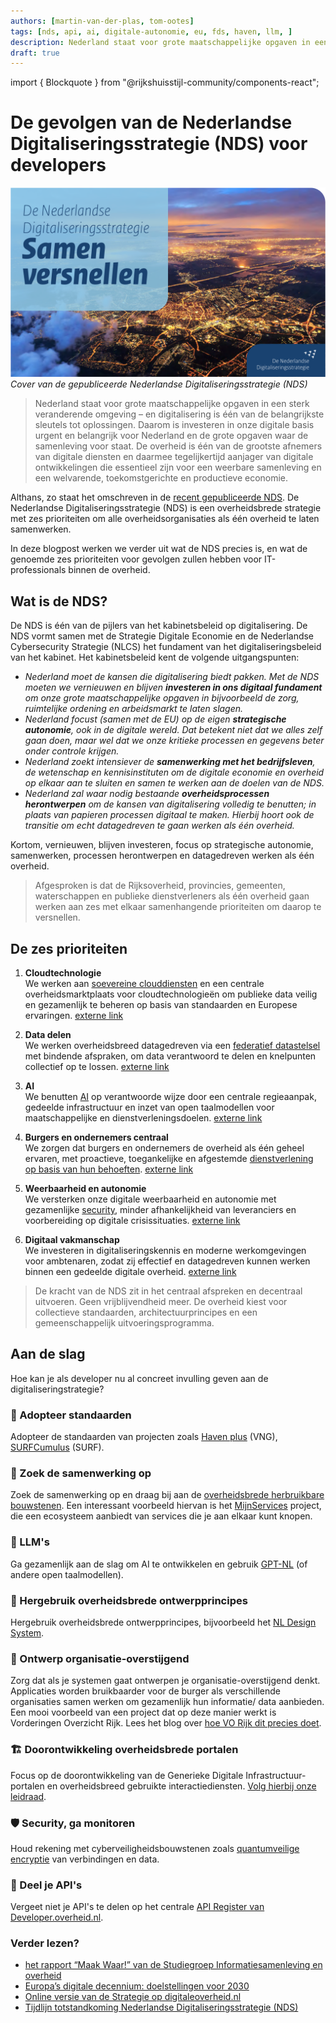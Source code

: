```yaml
---
authors: [martin-van-der-plas, tom-ootes]
tags: [nds, api, ai, digitale-autonomie, eu, fds, haven, llm, ]
description: Nederland staat voor grote maatschappelijke opgaven in een sterk veranderende omgeving – en digitalisering is één van de belangrijkste sleutels tot oplossingen. Daarom is investeren in onze digitale basis urgent en belangrijk voor Nederland en de grote opgaven waar de samenleving voor staat. De overheid is één van de grootste afnemers van digitale diensten en daarmee tegelijkertijd aanjager van digitale ontwikkelingen die essentieel zijn voor een weerbare samenleving en een welvarende, toekomstgerichte en productieve economie.
draft: true
---
```

import { Blockquote } from "@rijkshuisstijl-community/components-react";

# De gevolgen van de Nederlandse Digitaliseringsstrategie (NDS) voor developers

![Nederlandse Digitaliseringsstrategie](./img/nederlandse-digitaliseringsstrategie.png)
*Cover van de gepubliceerde Nederlandse Digitaliseringsstrategie (NDS)*

> Nederland staat voor grote maatschappelijke opgaven in een sterk veranderende omgeving – en digitalisering is één van de belangrijkste sleutels tot oplossingen. Daarom is investeren in onze digitale basis urgent en belangrijk voor Nederland en de grote opgaven waar de samenleving voor staat. De overheid is één van de grootste afnemers van digitale diensten en daarmee tegelijkertijd aanjager van digitale ontwikkelingen die essentieel zijn voor een weerbare samenleving en een welvarende, toekomstgerichte en productieve economie.

Althans, zo staat het omschreven in de [recent gepubliceerde NDS](https://open.overheid.nl/documenten/51bf0136-69cc-4d37-90c9-64d7ed3d9a5c/file). De Nederlandse Digitaliseringsstrategie (NDS) is een overheidsbrede strategie met zes prioriteiten om alle overheidsorganisaties als één overheid te laten samenwerken.

In deze blogpost werken we verder uit wat de NDS precies is, en wat de genoemde zes prioriteiten voor gevolgen zullen hebben voor IT-professionals binnen de overheid.

<!-- truncate -->

## Wat is de NDS?

De NDS is één van de pijlers van het kabinetsbeleid op digitalisering. De NDS vormt samen met de Strategie Digitale Economie en de Nederlandse Cybersecurity Strategie (NLCS) het fundament van het digitaliseringsbeleid van het kabinet. Het kabinetsbeleid kent de volgende uitgangspunten:

- *Nederland moet de kansen die digitalisering biedt pakken. Met de NDS moeten we vernieuwen en blijven **investeren in ons digitaal fundament** om onze grote maatschappelijke opgaven in bijvoorbeeld de zorg, ruimtelijke ordening en arbeidsmarkt te laten slagen.*
- *Nederland focust (samen met de EU) op de eigen **strategische autonomie**, ook in de digitale wereld. Dat betekent niet dat we alles zelf gaan doen, maar wel dat we onze kritieke processen en gegevens beter onder controle krijgen.*
- *Nederland zoekt intensiever de **samenwerking met het bedrijfsleven**, de wetenschap en kennisinstituten om de digitale economie en overheid op elkaar aan te sluiten en samen te werken aan de doelen van de NDS.*
- *Nederland zal waar nodig bestaande **overheidsprocessen herontwerpen** om de kansen van digitalisering volledig te benutten; in plaats van papieren processen digitaal te maken. Hierbij hoort ook de transitie om echt datagedreven te gaan werken als één overheid.*

Kortom, vernieuwen, blijven investeren, focus op strategische autonomie, samenwerken, processen herontwerpen en datagedreven werken als één overheid.

<Blockquote
  variation="pink-background"
  attribution="— Uit NDS"
>
Afgesproken is dat de Rijksoverheid, provincies, gemeenten, waterschappen en publieke dienstverleners als één overheid gaan werken aan zes met elkaar samenhangende prioriteiten om daarop te versnellen.
</Blockquote>

## De zes prioriteiten

1. **Cloudtechnologie**  
We werken aan [soevereine clouddiensten](https://developer.overheid.nl/blog/tags/digitale-autonomie) en een centrale overheidsmarktplaats voor cloudtechnologieën om publieke data veilig en gezamenlijk te beheren op basis van standaarden en Europese ervaringen. [externe link](https://www.digitaleoverheid.nl/nederlandse-digitaliseringsstrategie-nds/6-prioriteiten-voor-een-overheid/prioriteit-1-cloud/)

2. **Data delen**  
We werken overheidsbreed datagedreven via een [federatief datastelsel](https://developer.overheid.nl/communities/federatief-datastelsel) met bindende afspraken, om data verantwoord te delen en knelpunten collectief op te lossen. [externe link](https://www.digitaleoverheid.nl/nederlandse-digitaliseringsstrategie-nds/6-prioriteiten-voor-een-overheid/prioriteit-2-data/)

3. **AI**  
We benutten [AI](https://developer.overheid.nl/blog/tags/ai) op verantwoorde wijze door een centrale regieaanpak, gedeelde infrastructuur en inzet van open taalmodellen voor maatschappelijke en dienstverleningsdoelen. [externe link](https://www.digitaleoverheid.nl/nederlandse-digitaliseringsstrategie-nds/6-prioriteiten-voor-een-overheid/prioriteit-3-artificiele-intelligentie/)

4. **Burgers en ondernemers centraal**  
We zorgen dat burgers en ondernemers de overheid als één geheel ervaren, met proactieve, toegankelijke en afgestemde [dienstverlening op basis van hun behoeften](https://developer.overheid.nl/kennisbank/leidraad/behoefte-gebruiker/). [externe link](https://www.digitaleoverheid.nl/nederlandse-digitaliseringsstrategie-nds/6-prioriteiten-voor-een-overheid/prioriteit-4-de-overheid-stelt-burgers-en-ondernemers-centraal-in-digitale-dienstverlening/)

5. **Weerbaarheid en autonomie**  
We versterken onze digitale weerbaarheid en autonomie met gezamenlijke [security](https://developer.overheid.nl/kennisbank/security/), minder afhankelijkheid van leveranciers en voorbereiding op digitale crisissituaties. [externe link](https://www.digitaleoverheid.nl/nederlandse-digitaliseringsstrategie-nds/6-prioriteiten-voor-een-overheid/prioriteit-5-versterken-digitale-weerbaarheid-en-autonomie-van-de-overheid/)

6. **Digitaal vakmanschap**  
We investeren in digitaliseringskennis en moderne werkomgevingen voor ambtenaren, zodat zij effectief en datagedreven kunnen werken binnen een gedeelde digitale overheid. [externe link](https://www.digitaleoverheid.nl/nederlandse-digitaliseringsstrategie-nds/6-prioriteiten-voor-een-overheid/prioriteit-6-digitaal-vakmanschap-en-een-moderne-werkomgeving/)

<Blockquote
  variation="pink-background"
  attribution="— Uit NDS"
>
De kracht van de NDS zit in het centraal afspreken en decentraal uitvoeren. Geen vrijblijvendheid meer. De overheid kiest voor collectieve standaarden, architectuurprincipes en een gemeenschappelijk uitvoeringsprogramma. 

</Blockquote>

## Aan de slag
Hoe kan je als developer nu al concreet invulling geven aan de digitaliseringstrategie?

### 📑 Adopteer standaarden
Adopteer de standaarden van projecten zoals [Haven plus](https://developer.overheid.nl/kennisbank/infra/standaarden/haven/) (VNG), [SURFCumulus](https://www.surf.nl/en/services/procurement-distribution/surfcumulus) (SURF).

### 🤝 Zoek de samenwerking op
Zoek de samenwerking op en draag bij aan de [overheidsbrede herbruikbare bouwstenen](https://oss.developer.overheid.nl/). Een interessant voorbeeld hiervan is het [MijnServices](https://vng.nl/omnichannel) project, die een ecosysteem aanbiedt van services die je aan elkaar kunt knopen.

### 🔮 LLM's
Ga gezamenlijk aan de slag om AI te ontwikkelen en gebruik [GPT-NL](https://gpt-nl.nl/) (of andere open taalmodellen).

### 🎨 Hergebruik overheidsbrede ontwerpprincipes
Hergebruik overheidsbrede ontwerpprincipes, bijvoorbeeld het [NL Design System](https://developer.overheid.nl/kennisbank/front-end/nl-design-system/).

### 🔗 Ontwerp organisatie-overstijgend
Zorg dat als je systemen gaat ontwerpen je organisatie-overstijgend denkt. Applicaties worden bruikbaarder voor de burger als verschillende organisaties samen werken om gezamenlijk hun informatie/ data aanbieden. Een mooi voorbeeld van een project dat op deze manier werkt is Vorderingen Overzicht Rijk. Lees het blog over [hoe VO Rijk dit precies doet](https://developer.overheid.nl/blog/2025/04/17/interview-vorijk). 

### 🏗️ Doorontwikkeling overheidsbrede portalen
Focus op de doorontwikkeling van de Generieke Digitale Infrastructuur-portalen en overheidsbreed gebruikte interactiediensten. [Volg hierbij onze leidraad](https://developer.overheid.nl/kennisbank/leidraad/).

### 🛡️ Security, ga monitoren 
Houd rekening met cyberveiligheidsbouwstenen zoals [quantumveilige encryptie](https://www.ncsc.nl/documenten/publicaties/2023/november/8/factsheet-postquantumcryptografie) van verbindingen en data.

### 🔌 Deel je API's
Vergeet niet je API's te delen op het centrale [API Register van Developer.overheid.nl](https://apis.developer.overheid.nl/apis).

### Verder lezen?

- [het rapport “Maak Waar!” van de Studiegroep Informatiesamenleving en overheid](https://www.kennisopenbaarbestuur.nl/documenten/rapporten/2017/04/18/maak-waar)
- [Europa’s digitale decennium: doelstellingen voor 2030](https://commission.europa.eu/strategy-and-policy/priorities-2019-2024/europe-fit-digital-age/europes-digital-decade-digital-targets-2030_nl)
- [Online versie van de Strategie op digitaleoverheid.nl](https://www.digitaleoverheid.nl/nederlandse-digitaliseringsstrategie-nds/)
- [Tijdlijn totstandkoming Nederlandse Digitaliseringsstrategie (NDS)](https://www.digitaleoverheid.nl/nederlandse-digitaliseringsstrategie-nds/tijdlijn-nds/)

